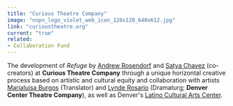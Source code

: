 ```yaml
---
title: "Curious Theatre Company"
image: "nnpn_logo_violet_web_icon_128x128_640x612.jpg"
link: "curioustheatre.org"
current: "true"
related:
- Collaboration Fund
---
```


The development of *Refuge* by <a href="https://newplayexchange.org/users/9277/andrew-rosendorf" rel="nofollow">Andrew Rosendorf</a> and <a href="https://newplayexchange.org/users/14704/satya-chavez" rel="nofollow">Satya Chavez</a> (co-creators) at **Curious Theatre Company** through a unique horizontal creative process based on artistic and cultural equity and collaboration with artists <u>Marialuisa Burgos</u> (Translator) and <a href="https://newplayexchange.org/users/31752/lynde-rosario" rel="nofollow">Lynde Rosario</a> (Dramaturg; **Denver Center Theatre Company**), as well as Denver's <a href="https://www.latinoculturalartscenter-denver.org/" rel="nofollow">Latino Cultural Arts Center</a>.

